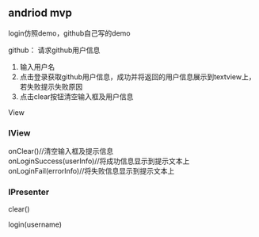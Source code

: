 ## andriod mvp

login仿照demo，github自己写的demo

github：
请求github用户信息

1. 输入用户名
2. 点击登录获取github用户信息，成功并将返回的用户信息展示到textview上，若失败提示失败原因
3. 点击clear按钮清空输入框及用户信息

View

### IView
onClear()//清空输入框及提示信息  
onLoginSuccess(userInfo)//将成功信息显示到提示文本上  
onLoginFail(errorInfo)//将失败信息显示到提示文本上

### IPresenter

clear()

login(username)



